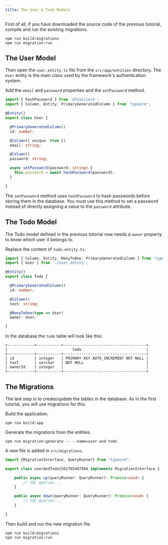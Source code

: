 ```yaml
---
title: The User & Todo Models
---
```


First of all, if you have downloaded the source code of the previous tutorial, compile and run the existing migrations.

```
npm run build:migrations
npm run migration:run
```

## The User Model

Then open the `user.entity.ts` file from the `src/app/entities` directory. The `User` entity is the main class used by the framework's authentication system.

Add the `email` and `password` properties and the `setPassword` method.

```typescript
import { hashPassword } from '@foal/core';
import { Column, Entity, PrimaryGeneratedColumn } from 'typeorm';

@Entity()
export class User {

  @PrimaryGeneratedColumn()
  id: number;

  @Column({ unique: true })
  email: string;

  @Column()
  password: string;

  async setPassword(password: string) {
    this.password = await hashPassword(password);
  }

}

```

The `setPassword` method uses `hashPassword` to hash passwords before storing them in the database. You must use this method to set a password instead of directly assigning a value to the `password` attribute.

## The Todo Model

The Todo model defined in the previous tutorial now needs a `owner` property to know which user it belongs to.

Replace the content of `todo.entity.ts`.

```typescript
import { Column, Entity, ManyToOne, PrimaryGeneratedColumn } from 'typeorm';
import { User } from './user.entity';

@Entity()
export class Todo {

  @PrimaryGeneratedColumn()
  id: number;

  @Column()
  text: string;

  @ManyToOne(type => User)
  owner: User;

}

```

In the database the `todo` table will look like this:

```
+------------+-----------+-------------------------------------+
|                             todo                             |
+------------+-----------+-------------------------------------+
| id         | integer   | PRIMARY KEY AUTO_INCREMENT NOT NULL |
| text       | varchar   | NOT NULL                            |
| ownerId    | integer   |                                     |
+------------+-----------+-------------------------------------+
```

## The Migrations

The last step is to create/update the tables in the database. As in the first tutorial, you will use migrations for this.

Build the application.

```
npm run build:app
```

Generate the migrations from the entities.

```
npm run migration:generate -- --name=user-and-todo
```

A new file is added in `src/migrations`.

```typescript
import {MigrationInterface, QueryRunner} from "typeorm";

export class userAndTodo1562765487944 implements MigrationInterface {

    public async up(queryRunner: QueryRunner): Promise<void> {
        // SQL queries...
    }

    public async down(queryRunner: QueryRunner): Promise<void> {
        // SQL queries...
    }

}
```

Then build and run the new migration file.

```
npm run build:migrations
npm run migration:run
```
